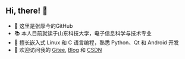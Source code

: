 ## Hi, there! 👋

+ 🌱 这里是张厚今的GitHub
+ 📚 本人目前就读于山东科技大学，电子信息科学与技术专业
+ 🎯 擅长嵌入式 Linux 和 C 语言编程，熟悉 Python、Qt 和 Android 开发
+ 💬 欢迎访问我的 [Gitee](https://gitee.com/zhj0125/), [Blog](https://zhj.forever305.cn) 和 [CSDN](https://me.csdn.net/ZHJ123CSDN)
<!-- [![Anurag's github stats](https://github-readme-stats.vercel.app/api?username=ZHJ0125&show_icons=true&icon_color=1E90FF)](https://github.com/ZHJ0125) -->
